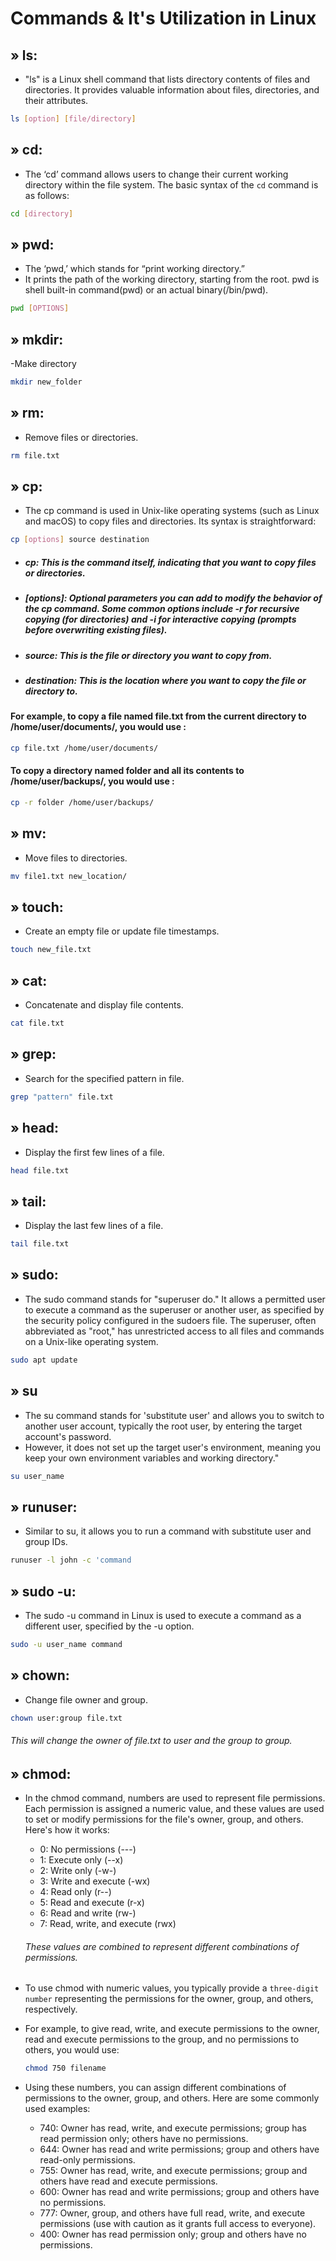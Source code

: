 # Commands & It's Utilization in Linux

## » ls:
- "ls" is a Linux shell command that lists directory contents of files and directories.  It provides valuable information about files, directories, and their attributes.

```bash
ls [option] [file/directory]
```

## » cd:
- The ‘cd’ command allows users to change their current working directory within the file system. The basic syntax of the `cd` command is as follows:

```bash
cd [directory]
```
## » pwd:
- The ‘pwd,’ which stands for “print working directory.”
- It prints the path of the working directory, starting from the root. pwd is shell built-in command(pwd) or an actual binary(/bin/pwd).
  
```bash
pwd [OPTIONS]
```

## » mkdir: 
-Make directory

```bash
mkdir new_folder
```

## » rm: 
- Remove files or directories.

```bash
rm file.txt
```
## » cp:
- The cp command is used in Unix-like operating systems (such as Linux and macOS) to copy files and directories. Its syntax is straightforward:

```bash
cp [options] source destination
```
- ##### cp: This is the command itself, indicating that you want to copy files or directories.
- ##### [options]: Optional parameters you can add to modify the behavior of the cp command. Some common options include -r for recursive copying (for directories) and -i for interactive copying (prompts before overwriting existing files).
- ##### source: This is the file or directory you want to copy from.
- ##### destination: This is the location where you want to copy the file or directory to.

#### For example, to copy a file named file.txt from the current directory to /home/user/documents/, you would use :

  ```bash
  cp file.txt /home/user/documents/
  ```
#### To copy a directory named folder and all its contents to /home/user/backups/, you would use :

  ```bash
  cp -r folder /home/user/backups/
  ```

## » mv: 
- Move files to directories.

```bash
mv file1.txt new_location/
```

## » touch:
- Create an empty file or update file timestamps.

```bash
touch new_file.txt
```

## » cat: 
- Concatenate and display file contents.

```bash
cat file.txt
```


## » grep: 
- Search for the specified pattern in file.

```bash
grep "pattern" file.txt
```

## » head: 
- Display the first few lines of a file.

```bash
head file.txt
```

## » tail: 
- Display the last few lines of a file.

```bash
tail file.txt
```

## » sudo:
 - The sudo command stands for "superuser do." It allows a permitted user to execute a command as the superuser or another user, as specified by the security policy configured in the sudoers file. The superuser, often abbreviated as "root," has unrestricted access to all files and commands on a Unix-like operating system.

```bash
sudo apt update
```

## » su
- The su command stands for 'substitute user' and allows you to switch to another user account, typically the root user, by entering the target account's password.
- However, it does not set up the target user's environment, meaning you keep your own environment variables and working directory."

```bash
su user_name
```

## » runuser: 
- Similar to su, it allows you to run a command with substitute user and group IDs. 

```bash
runuser -l john -c 'command
```

## » sudo -u:
- The sudo -u command in Linux is used to execute a command as a different user, specified by the -u option.

```bash
sudo -u user_name command
```

## » chown: 
- Change file owner and group.

```bash
chown user:group file.txt
```
###### This will change the owner of file.txt to user and the group to group.



## » chmod:
 - In the chmod command, numbers are used to represent file permissions. Each permission is assigned a numeric value, and these values are used to set or modify permissions for the file's owner, group, and others. Here's how it works:
   - 0: No permissions (---)
   - 1: Execute only (--x)
   - 2: Write only (-w-)
   - 3: Write and execute (-wx)
   - 4: Read only (r--)
   - 5: Read and execute (r-x)
   - 6: Read and write (rw-)
   - 7: Read, write, and execute (rwx)
   ###### These values are combined to represent different combinations of permissions.
- To use chmod with numeric values, you typically provide a `three-digit number` representing the permissions for the owner, group, and others, respectively.

- For example, to give read, write, and execute permissions to the owner, read and execute permissions to the group, and no permissions to others, you would use:
  ```bash
  chmod 750 filename
  ```

- Using these numbers, you can assign different combinations of permissions to the owner, group, and others. Here are some commonly used examples:
  - 740: Owner has read, write, and execute permissions; group has read permission only; others have no permissions.
  - 644: Owner has read and write permissions; group and others have read-only permissions.
  - 755: Owner has read, write, and execute permissions; group and others have read and execute permissions.
  - 600: Owner has read and write permissions; group and others have no permissions.
  - 777: Owner, group, and others have full read, write, and execute permissions (use with caution as it grants full access to everyone).
  - 400: Owner has read permission only; group and others have no permissions.
